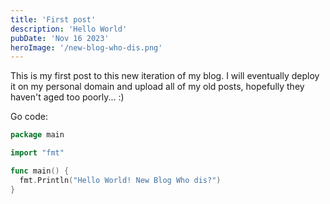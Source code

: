 ```yaml
---
title: 'First post'
description: 'Hello World'
pubDate: 'Nov 16 2023'
heroImage: '/new-blog-who-dis.png'
---
```


This is my first post to this new iteration of my blog. I will eventually deploy it on my personal domain and upload
all of my old posts, hopefully they haven't aged too poorly... :)

Go code:

```Go
package main

import "fmt"

func main() {
  fmt.Println("Hello World! New Blog Who dis?")
}
```

